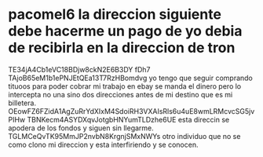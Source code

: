 # pacomel6  la direccion siguiente debe hacerme un pago de   yo debia de recibirla en la direccion de tron
TE34jA4Cb1eVC18BDjw8ckN2E6B3DY fDh7
TAjoB65eM1b1ePNJEtQEa13T7RzHBomdvg
yo tengo que seguir comprando tituoos para poder cobrar mi trabajo en ebay
se manda el dinero pero lo intercepta no una sino dos direcciones antes de mi destino que es mi billetera.
OEowFZ6FZidA1AgZuRrYdXIxM4SdoiRH3VXAIsRls6u4uE8wmLRMcvcSG5jvPIHw
TBNKecm4ASYDXqvJotgbHNYumTLDzhe6UE
esta direccin se apodera de los fondos y siguen sin llegarme.
TGLMCeQvTK95MmJP2nvbN8KrgnjSMxNWYs 
otro individuo que no se como clono mi direccion y esta interfiriendo y se conocen.
